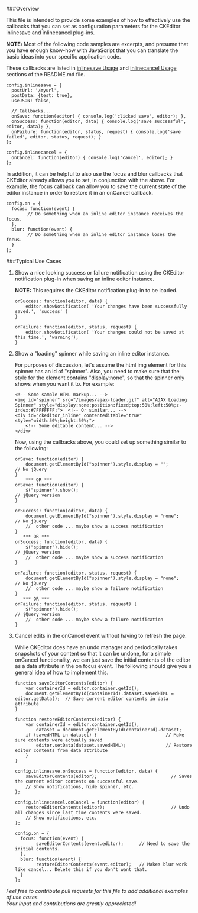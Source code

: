 ###Overview

This file is intended to provide some examples of how to effectively use the callbacks that you can set as configuration parameters for the CKEditor inlinesave and inlinecancel plug-ins.

**NOTE:** Most of the following code samples are excerpts, and presume that you have enough know-how with JavaScript that you can translate the basic ideas into your specific application code.

These callbacks are listed in [inlinesave Usage](https://github.com/tyleryasaka/inlinesave#inlinesave) and [inlinecancel Usage](https://github.com/tyleryasaka/inlinesave#usage-1) sections of the README.md file.

    config.inlinesave = {
      postUrl: '/myurl',
      postData: {test: true},
      useJSON: false,
      
      // Callbacks...
      onSave: function(editor) { console.log('clicked save', editor); },                                   
      onSuccess: function(editor, data) { console.log('save successful', editor, data); },                 
      onFailure: function(editor, status, request) { console.log('save failed', editor, status, request); }
    };

    config.inlinecancel = {
      onCancel: function(editor) { console.log('cancel', editor); }
    };

In addition, it can be helpful to also use the focus and blur callbacks that CKEditor already allows you to set, in conjunction with the above.  For example, the focus callback can allow you to save the current state of the editor instance in order to restore it in an onCancel callback.

    config.on = {
      focus: function(event) {
    		// Do something when an inline editor instance receives the focus.
      },
      blur: function(event) {
    		// Do something when an inline editor instance loses the focus.  
      }
    };


###Typical Use Cases

1. Show a nice looking success or failure notification using the CKEditor notification plug-in when saving an inline editor instance.

    **NOTE:**  This requires the CKEditor notification plug-in to be loaded.

    ```
    onSuccess: function(editor, data) { 
        editor.showNotification( 'Your changes have been successfully saved.', 'success' )
    }
    
    onFailure: function(editor, status, request) {
        editor.showNotification( 'Your changes could not be saved at this time.', 'warning');
    }
    ```


2. Show a "loading" spinner while saving an inline editor instance.

    For purposes of discussion, let's assume the html img element for this spinner has an id of "spinner".  Also, you need to make sure that the style for the element contains "display:none", so that the spinner only shows when you want it to.  For example:

    ```
    <!-- Some sample HTML markup... -->
    <img id="spinner" src="/images/ajax-loader.gif" alt="AJAX Loading Spinner" style="display:none;position:fixed;top:50%;left:50%;z-index:#7FFFFFFF;">  <!-- Or similar... -->
    <div id="ckeditor_inline" contenteditable="true" style="width:50%;height:50%;">
        <!-- Some editable content... -->
    </div>
    ```

    Now, using the callbacks above, you could set up something similar to the following:
    ```
    onSave: function(editor) { 
        document.getElementById("spinner").style.display = "";    	    // No jQuery
    }
        *** OR ***
    onSave: function(editor) { 
        $("spinner").show();    								    	// jQuery version
    }

    onSuccess: function(editor, data) {
    	document.getElementById("spinner").style.display = "none";		// No jQuery
    	//  other code ... maybe show a success notification
    }
       *** OR ***
    onSuccess: function(editor, data) {
    	$("spinner").hide(); 											// jQuery version
    	//  other code ... maybe show a success notification
    }
    
    onFailure: function(editor, status, request) {
    	document.getElementById("spinner").style.display = "none";		// No jQuery
    	//  other code ... maybe show a failure notification
    }
       *** OR ***
    onFailure: function(editor, status, request) {
    	$("spinner").hide(); 											// jQuery version
    	//  other code ... maybe show a failure notification
    }
    ```

3. Cancel edits in the onCancel event without having to refresh the page.

    While CKEditor does have an undo manager and periodically takes snapshots of your content so that it can be undone, for a simple onCancel functionality, we can just save the initial contents of the editor as a data attribute in the on focus event.  The following should give you a general idea of how to implement this.

    ```
    function saveEditorContents(editor) {
        var containerId = editor.container.getId();
        document.getElementById(containerId).dataset.savedHTML = editor.getData();  // Save current editor contents in data attribute
    }

    function restoreEditorContents(editor) {
        var containerId = editor.container.getId(),
            dataset = document.getElementById(containerId).dataset;
        if (savedHTML in dataset) {                          // Make sure contents were actually saved
            editor.setData(dataset.savedHTML);               // Restore editor contents from data attribute
        }
    }
    
    config.inlinesave.onSuccess = function(editor, data) { 
        saveEditorContents(editor);                            // Saves the current editor contents on successful save.
        // Show notifications, hide spinner, etc.
    };

    config.inlinecancel.onCancel = function(editor) { 
        restoreEditorContents(editor);                         // Undo all changes since last time contents were saved.
        // Show notifications, etc.
    };

    config.on = {
      focus: function(event) {
            saveEditorContents(event.editor);      // Need to save the initial contents.
      },
      blur: function(event) {
            restoreEditorContents(event.editor);   // Makes blur work like cancel... Delete this if you don't want that.
      }
    };
    ```
    
*Feel free to contribute pull requests for this file to add additional examples of use cases.  
Your input and contributions are greatly appreciated!*
